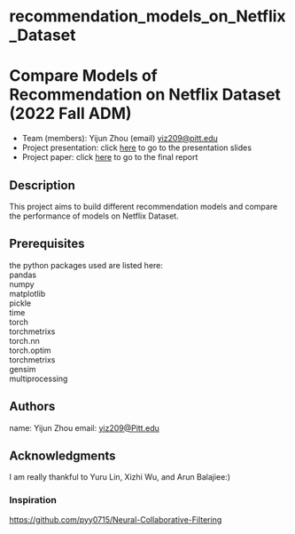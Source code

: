 # recommendation_models_on_Netflix_Dataset
# Compare Models of Recommendation on Netflix Dataset (2022 Fall ADM)


* Team (members): Yijun Zhou (email) yiz209@pitt.edu
* Project presentation: click [here](Data_Mining_Final_Project.pdf) to go to the presentation slides
* Project paper: click [here](data_mining_final_project_yijun.pdf) to go to the final report




## Description
This project aims to build different recommendation models and compare the performance of models on Netflix Dataset. 

## Prerequisites
the python packages used are listed here:   
pandas   
numpy   
matplotlib   
pickle   
time   
torch   
torchmetrixs   
torch.nn   
torch.optim   
torchmetrixs   
gensim   
multiprocessing   

## Authors
name: Yijun Zhou
email: yiz209@Pitt.edu

## Acknowledgments
I am really thankful to Yuru Lin, Xizhi Wu, and Arun Balajiee:)

### Inspiration
 https://github.com/pyy0715/Neural-Collaborative-Filtering



